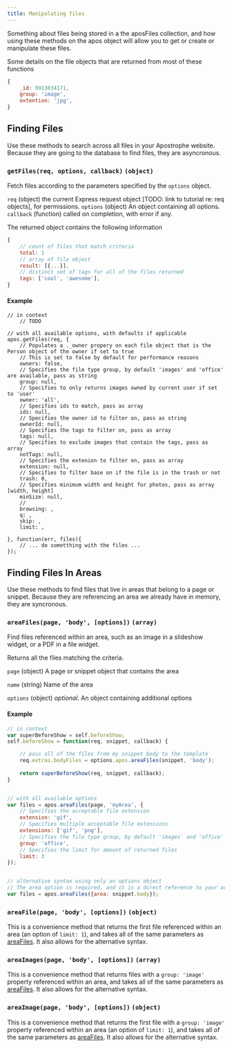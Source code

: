 ```yaml
---
title: Manipulating files
---
```


Something about files being stored in a the aposFiles collection, and how using these methods on the apos object will allow you to get or create or manipulate these files.

Some details on the file objects that are returned from most of these functions

```javascript
{
	_id: 9913834171,
	group: 'image',
	extention: 'jpg',
}
```

## Finding Files

Use these methods to search across all files in your Apostrophe website. Because they are going to the database to find files, they are asyncronous.

### `getFiles(req, options, callback)` `(object)`

Fetch files according to the parameters specified by the `options` object.

`req` (object) the current Express request object [TODO: link to tutorial re: req objects], for permissions.
`options` (object) An object containing all options.
`callback` (function) called on completion, with error if any.

The returned object contains the following information

```javascript
{
	// count of files that match criteria
	total: 1
	// array of file object
	result: [{...}],
	// distinct set of tags for all of the files returned
	tags: ['cool', 'awesome'],
}
```

#### Example

```javscript
// in context 
	// TODO

// with all available options, with defaults if applicable
apos.getFiles(req, {
	// Populates a ._owner propery on each file object that is the Person object of the owner if set to true
	// This is set to false by default for performance reasons
	owners: false,
	// Specifies the file type group, by default 'images' and 'office' are available, pass as string
	group: null,
	// Specifies to only returns images owned by current user if set to 'user'
	owner: 'all',
	// Specifies ids to match, pass as array
	ids: null,
	// Specifies the owner id to filter on, pass as string
	ownerId: null,
	// Specifies the tags to filter on, pass as array
	tags: null,
	// Specifies to exclude images that contain the tags, pass as array
	notTags: null,
	// Specifies the extenion to filter on, pass as array
	extension: null,
	// Specifies to filter base on if the file is in the trash or not
	trash: 0,
	// Specifies minimum width and height for photos, pass as array [width, height]
	minSize: null,
	//
	browsing: ,
	q: ,
	skip: ,
	limit: ,

}, function(err, files){
	// ... do sometthing with the files ...
});
```






## Finding Files In Areas

Use these methods to find files that live in areas that belong to a page or snippet. Because they are referencing an area we already have in memory, they are syncronous.

### `areaFiles(page, 'body', [options])` `(array)`

Find files referenced within an area, such as an image in a slideshow widget,
or a PDF in a file widget.

Returns all the files matching the criteria.

`page` (object) A page or snippet object that contains the area

`name` (string) Name of the area

`options` (object) *optional*. An object containing additional options

#### Example

```javascript
// in context
var superBeforeShow = self.beforeShow;
self.beforeShow = function(req, snippet, callback) {

	// pass all of the files from my snippet body to the template
	req.extras.bodyFiles = options.apos.areaFiles(snippet, 'body');
	
	return superBeforeShow(req, snippet, callback);
}


// with all available options
var files = apos.areaFiles(page, 'myArea', {
	// Specifies the acceptable file extension
	extension: 'gif',
	// Specifies multiple acceptable file extensions
	extensions: ['gif', 'png'],
	// Specifies the file type group, by default 'images' and 'office' are available
	group: 'office',
	// Specifies the limit for amount of returned files
	limit: 3
});


// alternative syntax using only an options object
// The area option is required, and it is a direct reference to your area
var files = apos.areaFiles({area: snippet.body});
```

### `areaFile(page, 'body', [options])` `(object)`

This is a convenience method that returns the first file referenced within an area (an option of `limit: 1`), and takes all of the same parameters as [areaFiles](#area-files). It also allows for the alternative syntax.

### `areaImages(page, 'body', [options])` `(array)`

This is a convenience method that returns files with a `group: 'image'` property referenced within an area, and takes all of the same parameters as [areaFiles](#area-files). It also allows for the alternative syntax.

### `areaImage(page, 'body', [options])` `(object)`

This is a convenience method that returns the first file with a `group: 'image'` property referenced within an area (an option of `limit: 1`), and takes all of the same parameters as [areaFiles](#area-files). It also allows for the alternative syntax.

## 

